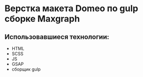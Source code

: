 <h1>Верстка макета Domeo по gulp сборке Maxgraph</h1>
<h2>Использовавшиеся технологии:</h2>
<ul>
  <li>HTML</li>
  <li>SCSS</li>
  <li>JS</li>
  <li>GSAP</li>
  <li>сборщик gulp</li>
 </ul>
